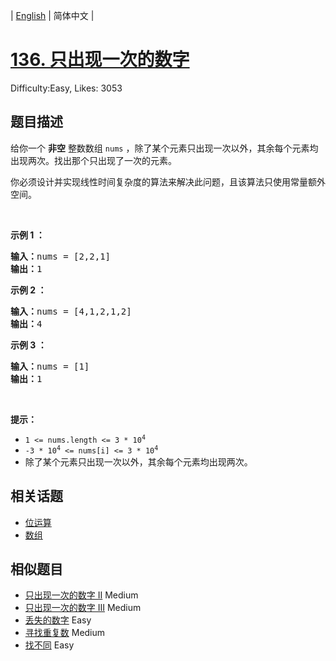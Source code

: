 
| [English](README_EN.md) | 简体中文 |

# [136. 只出现一次的数字](https://leetcode.cn/problems/single-number/)
Difficulty:Easy, Likes: 3053

## 题目描述

<p>给你一个 <strong>非空</strong> 整数数组 <code>nums</code> ，除了某个元素只出现一次以外，其余每个元素均出现两次。找出那个只出现了一次的元素。</p>

<p>你必须设计并实现线性时间复杂度的算法来解决此问题，且该算法只使用常量额外空间。</p>

<div class="original__bRMd">
<div>
<p>&nbsp;</p>

<p><strong class="example">示例 1 ：</strong></p>

<pre>
<strong>输入：</strong>nums = [2,2,1]
<strong>输出：</strong>1
</pre>

<p><strong class="example">示例 2 ：</strong></p>

<pre>
<strong>输入：</strong>nums = [4,1,2,1,2]
<strong>输出：</strong>4
</pre>

<p><strong class="example">示例 3 ：</strong></p>

<pre>
<strong>输入：</strong>nums = [1]
<strong>输出：</strong>1
</pre>

<p>&nbsp;</p>

<p><strong>提示：</strong></p>

<ul>
	<li><code>1 &lt;= nums.length &lt;= 3 * 10<sup>4</sup></code></li>
	<li><code>-3 * 10<sup>4</sup> &lt;= nums[i] &lt;= 3 * 10<sup>4</sup></code></li>
	<li>除了某个元素只出现一次以外，其余每个元素均出现两次。</li>
</ul>
</div>
</div>


## 相关话题

- [位运算](https://leetcode.cn/tag/bit-manipulation/)
- [数组](https://leetcode.cn/tag/array/)

## 相似题目

- [只出现一次的数字 II](../single-number-ii/README.md) Medium 
- [只出现一次的数字 III](../single-number-iii/README.md) Medium 
- [丢失的数字](../missing-number/README.md) Easy 
- [寻找重复数](../find-the-duplicate-number/README.md) Medium 
- [找不同](../find-the-difference/README.md) Easy 
